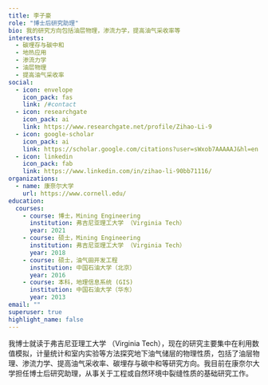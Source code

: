 ```yaml
---
title: 李子豪
role: "博士后研究助理"
bio: 我的研究方向包括油层物理，渗流力学，提高油气采收率等
interests:
  - 碳埋存与碳中和
  - 地热应用
  - 渗流力学
  - 油层物理
  - 提高油气采收率
social:
  - icon: envelope
    icon_pack: fas
    link: /#contact
  - icon: researchgate
    icon_pack: ai
    link: https://www.researchgate.net/profile/Zihao-Li-9
  - icon: google-scholar
    icon_pack: ai
    link: https://scholar.google.com/citations?user=sWxob7AAAAAJ&hl=en
  - icon: linkedin
    icon_pack: fab
    link: https://www.linkedin.com/in/zihao-li-90bb71116/
organizations:
  - name: 康奈尔大学
    url: https://www.cornell.edu/
education:
  courses:
    - course: 博士，Mining Engineering
      institution: 弗吉尼亚理工大学 （Virginia Tech）
      year: 2021
    - course: 硕士，Mining Engineering
      institution: 弗吉尼亚理工大学 （Virginia Tech）
      year: 2018
    - course: 硕士，油气田开发工程
      institution: 中国石油大学（北京）
      year: 2016
    - course: 本科，地理信息系统 (GIS)
      institution: 中国石油大学（华东）
      year: 2013
email: ""
superuser: true
highlight_name: false
---
```

我博士就读于弗吉尼亚理工大学 （Virginia Tech），现在的研究主要集中在利用数值模拟，计量统计和室内实验等方法探究地下油气储层的物理性质，包括了油层物理、渗流力学、提高油气采收率、碳埋存与碳中和等研究方向。我目前在康奈尔大学担任博士后研究助理，从事关于工程或自然环境中裂缝性质的基础研究工作。
